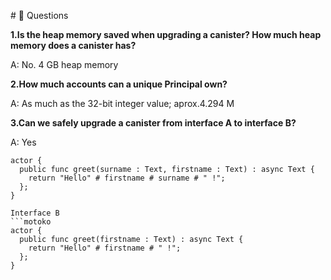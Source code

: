  #<a id="questions"> 🙋 Questions </a>

**1.Is the heap memory saved when upgrading a canister? How much heap memory does a canister has?**

A: No. 4 GB heap memory

**2.How much accounts can a unique Principal own?**

A: As much as the 32-bit integer value; aprox.4.294 M

**3.Can we safely upgrade a canister from interface A to interface B?**

A: Yes
```
actor {
  public func greet(surname : Text, firstname : Text) : async Text {
    return "Hello" # firstname # surname # " !";
  };
}

Interface B
```motoko
actor {
  public func greet(firstname : Text) : async Text {
    return "Hello" # firstname # " !";
  };
}
```
